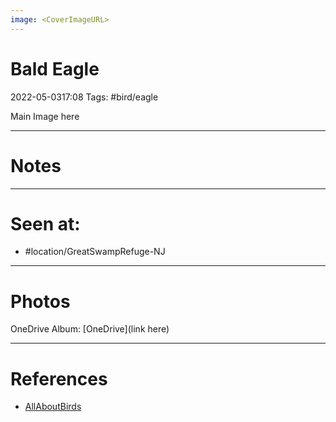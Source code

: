 ```yaml
---
image: <CoverImageURL>
---
```


# Bald Eagle
2022-05-0317:08
Tags: #bird/eagle


Main Image here

---------------------------------------------------------------
# **Notes**

---------------------------------------------------------------
# Seen at:
-   #location/GreatSwampRefuge-NJ 

---------------------------------------------------------------
# **Photos**
OneDrive Album: [OneDrive](link here)

---------------------------------------------------------------
# References
- [AllAboutBirds](linkUrl)